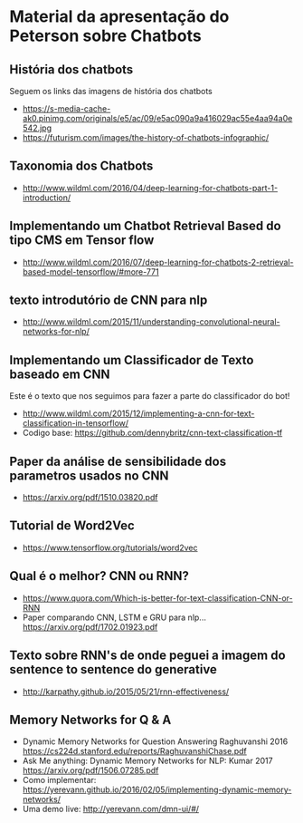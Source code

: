 # Material da apresentação do Peterson sobre Chatbots

## História dos chatbots

Seguem os links das imagens de história dos chatbots

* https://s-media-cache-ak0.pinimg.com/originals/e5/ac/09/e5ac090a9a416029ac55e4aa94a0e542.jpg
* https://futurism.com/images/the-history-of-chatbots-infographic/

## Taxonomia dos Chatbots

* http://www.wildml.com/2016/04/deep-learning-for-chatbots-part-1-introduction/

## Implementando um Chatbot Retrieval Based do tipo CMS em Tensor flow

* http://www.wildml.com/2016/07/deep-learning-for-chatbots-2-retrieval-based-model-tensorflow/#more-771


## texto introdutório de CNN para nlp

* http://www.wildml.com/2015/11/understanding-convolutional-neural-networks-for-nlp/

## Implementando um Classificador de Texto baseado em CNN

Este é o texto que nos seguimos para fazer a parte do classificador do bot!

* http://www.wildml.com/2015/12/implementing-a-cnn-for-text-classification-in-tensorflow/
* Codigo base: https://github.com/dennybritz/cnn-text-classification-tf

## Paper da análise de sensibilidade dos parametros usados no CNN

* https://arxiv.org/pdf/1510.03820.pdf

## Tutorial de Word2Vec

* https://www.tensorflow.org/tutorials/word2vec


## Qual é o melhor? CNN ou RNN?

* https://www.quora.com/Which-is-better-for-text-classification-CNN-or-RNN
* Paper comparando CNN, LSTM e GRU para nlp... https://arxiv.org/pdf/1702.01923.pdf

## Texto sobre RNN's de onde peguei a imagem do sentence to sentence do generative

* http://karpathy.github.io/2015/05/21/rnn-effectiveness/

## Memory Networks for Q & A

* Dynamic Memory Networks for Question Answering Raghuvanshi 2016 https://cs224d.stanford.edu/reports/RaghuvanshiChase.pdf
* Ask Me anything: Dynamic Memory Networks for NLP: Kumar 2017 https://arxiv.org/pdf/1506.07285.pdf
* Como implementar: https://yerevann.github.io/2016/02/05/implementing-dynamic-memory-networks/
* Uma demo live: http://yerevann.com/dmn-ui/#/
